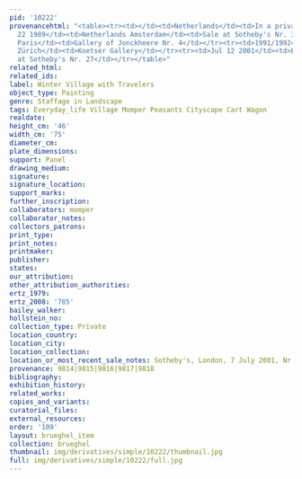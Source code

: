 ```yaml
---
pid: '10222'
provenancehtml: "<table><tr><td></td><td>Netherlands</td><td>In a private collection</td></tr><tr><td>Nov
  22 1989</td><td>Netherlands Amsterdam</td><td>Sale at Sotheby's Nr. 38</td></tr><tr><td>1991</td><td>France
  Paris</td><td>Gallery of Jonckheere Nr. 4</td></tr><tr><td>1991/1992</td><td>Switzerland
  Zürich</td><td>Koetser Gallery</td></tr><tr><td>Jul 12 2001</td><td>England London</td><td>Sale
  at Sotheby's Nr. 27</td></tr></table>"
related_html:
related_ids:
label: Winter Village with Travelers
object_type: Painting
genre: Staffage in Landscape
tags: Everyday_life Village Momper Peasants Cityscape Cart Wagon
realdate:
height_cm: '46'
width_cm: '75'
diameter_cm:
plate_dimensions:
support: Panel
drawing_medium:
signature:
signature_location:
support_marks:
further_inscription:
collaborators: momper
collaborator_notes:
collectors_patrons:
print_type:
print_notes:
printmaker:
publisher:
states:
our_attribution:
other_attribution_authorities:
ertz_1979:
ertz_2008: '785'
bailey_walker:
hollstein_no:
collection_type: Private
location_country:
location_city:
location_collection:
location_or_most_recent_sale_notes: Sotheby's, London, 7 July 2001, Nr. 27
provenance: 9814|9815|9816|9817|9818
bibliography:
exhibition_history:
related_works:
copies_and_variants:
curatorial_files:
external_resources:
order: '109'
layout: brueghel_item
collection: brueghel
thumbnail: img/derivatives/simple/10222/thumbnail.jpg
full: img/derivatives/simple/10222/full.jpg
---
```

